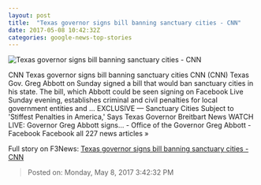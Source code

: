 ```yaml
---
layout: post
title:  "Texas governor signs bill banning sanctuary cities - CNN"
date: 2017-05-08 10:42:32Z
categories: google-news-top-stories
---
```


![Texas governor signs bill banning sanctuary cities - CNN](http://i2.cdn.cnn.com/cnnnext/dam/assets/140714205430-immigration-protest-0714-story-top.jpg)

CNN Texas governor signs bill banning sanctuary cities CNN (CNN) Texas Gov. Greg Abbott on Sunday signed a bill that would ban sanctuary cities in his state. The bill, which Abbott could be seen signing on Facebook Live Sunday evening, establishes criminal and civil penalties for local government entities and ... EXCLUSIVE — Sanctuary Cities Subject to 'Stiffest Penalties in America,' Says Texas Governor Breitbart News WATCH LIVE: Governor Greg Abbott signs... - Office of the Governor Greg Abbott - Facebook Facebook all 227 news articles »


Full story on F3News: [Texas governor signs bill banning sanctuary cities - CNN](http://www.f3nws.com/n/egsJSE)

> Posted on: Monday, May 8, 2017 3:42:32 PM
